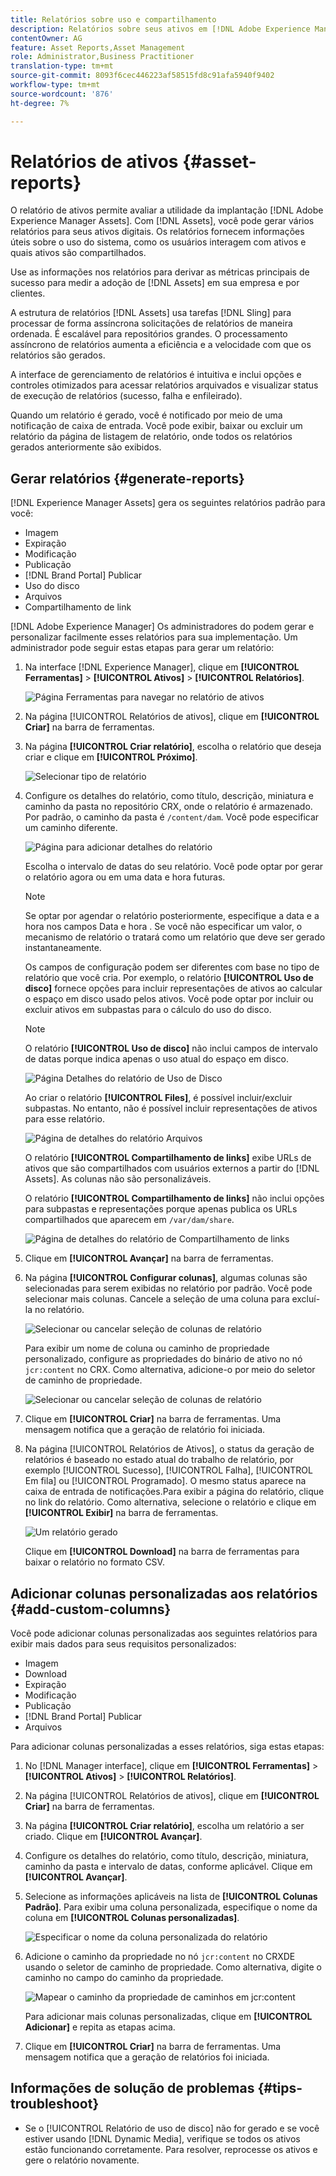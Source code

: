 ```yaml
---
title: Relatórios sobre uso e compartilhamento
description: Relatórios sobre seus ativos em [!DNL Adobe Experience Manager Assets] que ajudam a entender o uso, a atividade e o compartilhamento dos ativos digitais.
contentOwner: AG
feature: Asset Reports,Asset Management
role: Administrator,Business Practitioner
translation-type: tm+mt
source-git-commit: 8093f6cec446223af58515fd8c91afa5940f9402
workflow-type: tm+mt
source-wordcount: '876'
ht-degree: 7%

---
```



# Relatórios de ativos {#asset-reports}

O relatório de ativos permite avaliar a utilidade da implantação [!DNL Adobe Experience Manager Assets]. Com [!DNL Assets], você pode gerar vários relatórios para seus ativos digitais. Os relatórios fornecem informações úteis sobre o uso do sistema, como os usuários interagem com ativos e quais ativos são <!-- downloaded and --> compartilhados.

Use as informações nos relatórios para derivar as métricas principais de sucesso para medir a adoção de [!DNL Assets] em sua empresa e por clientes.

A estrutura de relatórios [!DNL Assets] usa tarefas [!DNL Sling] para processar de forma assíncrona solicitações de relatórios de maneira ordenada. É escalável para repositórios grandes. O processamento assíncrono de relatórios aumenta a eficiência e a velocidade com que os relatórios são gerados.

A interface de gerenciamento de relatórios é intuitiva e inclui opções e controles otimizados para acessar relatórios arquivados e visualizar status de execução de relatórios (sucesso, falha e enfileirado).

Quando um relatório é gerado, você é notificado por meio de <!-- through an email (optional) and --> uma notificação de caixa de entrada. Você pode exibir, baixar ou excluir um relatório da página de listagem de relatório, onde todos os relatórios gerados anteriormente são exibidos.

## Gerar relatórios {#generate-reports}

[!DNL Experience Manager Assets] gera os seguintes relatórios padrão para você:

* Imagem
* Expiração
* Modificação
* Publicação
* [!DNL Brand Portal] Publicar
* Uso do disco
* Arquivos
* Compartilhamento de link

<!-- Removed download report.
* Upload
* Download
* Expiration
* Modification
* Publish
* [!DNL Brand Portal] publish
* Disk Usage
* Files
* Link Share
-->

[!DNL Adobe Experience Manager] Os administradores do podem gerar e personalizar facilmente esses relatórios para sua implementação. Um administrador pode seguir estas etapas para gerar um relatório:

1. Na interface [!DNL Experience Manager], clique em **[!UICONTROL Ferramentas]** > **[!UICONTROL Ativos]** > **[!UICONTROL Relatórios]**.

   ![Página Ferramentas para navegar no relatório de ativos](assets/navigation.png)

1. Na página [!UICONTROL Relatórios de ativos], clique em **[!UICONTROL Criar]** na barra de ferramentas.
1. Na página **[!UICONTROL Criar relatório]**, escolha o relatório que deseja criar e clique em **[!UICONTROL Próximo]**.

   ![Selecionar tipo de relatório](assets/choose_report.png)

1. Configure os detalhes do relatório, como título, descrição, miniatura e caminho da pasta no repositório CRX, onde o relatório é armazenado. Por padrão, o caminho da pasta é `/content/dam`. Você pode especificar um caminho diferente.

   ![Página para adicionar detalhes do relatório](assets/report_configuration.png)

   Escolha o intervalo de datas do seu relatório. Você pode optar por gerar o relatório agora ou em uma data e hora futuras.

   >[!NOTE]
   >
   >Se optar por agendar o relatório posteriormente, especifique a data e a hora nos campos Data e hora . Se você não especificar um valor, o mecanismo de relatório o tratará como um relatório que deve ser gerado instantaneamente.

   Os campos de configuração podem ser diferentes com base no tipo de relatório que você cria. Por exemplo, o relatório **[!UICONTROL Uso de disco]** fornece opções para incluir representações de ativos ao calcular o espaço em disco usado pelos ativos. Você pode optar por incluir ou excluir ativos em subpastas para o cálculo do uso do disco.

   >[!NOTE]
   >
   >O relatório **[!UICONTROL Uso de disco]** não inclui campos de intervalo de datas porque indica apenas o uso atual do espaço em disco.

   ![Página Detalhes do relatório de Uso de Disco](assets/disk_usage_configuration.png)

   Ao criar o relatório **[!UICONTROL Files]**, é possível incluir/excluir subpastas. No entanto, não é possível incluir representações de ativos para esse relatório.

   ![Página de detalhes do relatório Arquivos](assets/files_report.png)

   O relatório **[!UICONTROL Compartilhamento de links]** exibe URLs de ativos que são compartilhados com usuários externos a partir do [!DNL Assets]. <!-- It includes email ids of the user who shared the assets, emails ids of users with which the assets are shared, share date, and expiration date for the link. --> As colunas não são personalizáveis.

   O relatório **[!UICONTROL Compartilhamento de links]** não inclui opções para subpastas e representações porque apenas publica os URLs compartilhados que aparecem em `/var/dam/share`.

   ![Página de detalhes do relatório de Compartilhamento de links](assets/link_share.png)

1. Clique em **[!UICONTROL Avançar]** na barra de ferramentas.

1. Na página **[!UICONTROL Configurar colunas]**, algumas colunas são selecionadas para serem exibidas no relatório por padrão. Você pode selecionar mais colunas. Cancele a seleção de uma coluna para excluí-la no relatório.

   ![Selecionar ou cancelar seleção de colunas de relatório](assets/configure_columns.png)

   Para exibir um nome de coluna ou caminho de propriedade personalizado, configure as propriedades do binário de ativo no nó `jcr:content` no CRX. Como alternativa, adicione-o por meio do seletor de caminho de propriedade.

   ![Selecionar ou cancelar seleção de colunas de relatório](assets/custom_columns.png)

1. Clique em **[!UICONTROL Criar]** na barra de ferramentas. Uma mensagem notifica que a geração de relatório foi iniciada.
1. Na página [!UICONTROL Relatórios de Ativos], o status da geração de relatórios é baseado no estado atual do trabalho de relatório, por exemplo [!UICONTROL Sucesso], [!UICONTROL Falha], [!UICONTROL Em fila] ou [!UICONTROL Programado]. O mesmo status aparece na caixa de entrada de notificações.Para exibir a página do relatório, clique no link do relatório. Como alternativa, selecione o relatório e clique em **[!UICONTROL Exibir]** na barra de ferramentas.

   ![Um relatório gerado](assets/report_page.png)

   Clique em **[!UICONTROL Download]** na barra de ferramentas para baixar o relatório no formato CSV.

## Adicionar colunas personalizadas aos relatórios {#add-custom-columns}

Você pode adicionar colunas personalizadas aos seguintes relatórios para exibir mais dados para seus requisitos personalizados:

<!-- Remove download report.
* Upload
* Download
* Expiration
* Modification
* Publish
* [!DNL Brand Portal] publish
* Files
-->

* Imagem
* Download
* Expiração
* Modificação
* Publicação
* [!DNL Brand Portal] Publicar
* Arquivos

Para adicionar colunas personalizadas a esses relatórios, siga estas etapas:

1. No [!DNL Manager interface], clique em **[!UICONTROL Ferramentas]** > **[!UICONTROL Ativos]** > **[!UICONTROL Relatórios]**.
1. Na página [!UICONTROL Relatórios de ativos], clique em **[!UICONTROL Criar]** na barra de ferramentas.

1. Na página **[!UICONTROL Criar relatório]**, escolha um relatório a ser criado. Clique em **[!UICONTROL Avançar]**.

1. Configure os detalhes do relatório, como título, descrição, miniatura, caminho da pasta e intervalo de datas, conforme aplicável. Clique em **[!UICONTROL Avançar]**.

1. Selecione as informações aplicáveis na lista de **[!UICONTROL Colunas Padrão]**. Para exibir uma coluna personalizada, especifique o nome da coluna em **[!UICONTROL Colunas personalizadas]**.

   ![Especificar o nome da coluna personalizada do relatório](assets/custom_columns-1.png)

1. Adicione o caminho da propriedade no nó `jcr:content` no CRXDE usando o seletor de caminho de propriedade. Como alternativa, digite o caminho no campo do caminho da propriedade.

   ![Mapear o caminho da propriedade de caminhos em jcr:content](assets/property_picker.png)

   Para adicionar mais colunas personalizadas, clique em **[!UICONTROL Adicionar]** e repita as etapas acima.

1. Clique em **[!UICONTROL Criar]** na barra de ferramentas. Uma mensagem notifica que a geração de relatórios foi iniciada.

<!-- TBD: How to configure purge now? Is it using OSGi configurations?

## Configure purging service {#configure-purging-service}

To remove reports that you no longer require, configure the DAM Report Purge service from the web console to purge existing reports based on their quantity and age.

1. Access the web console (configuration manager) from `https://[aem_server]:[port]/system/console/configMgr`.
1. Open the **[!UICONTROL DAM Report Purge Service]** configuration.
1. Specify the frequency (time interval) for the purging service in the `scheduler.expression.name` field. You can also configure the age and the quantity threshold for reports.
1. Save the changes.
-->

## Informações de solução de problemas {#tips-troubleshoot}

* Se o [!UICONTROL Relatório de uso de disco] não for gerado e se você estiver usando [!DNL Dynamic Media], verifique se todos os ativos estão funcionando corretamente. Para resolver, reprocesse os ativos e gere o relatório novamente.

<!-- These notes were present in generate report section above. Removing commented text from in between the instructions to preserve the numbering of the ordered list.

TBD: How do enable this in CS now? Is it done using some OSGi config now?
   >[!NOTE]
   >
   >Before you can generate an **[!UICONTROL Asset Downloaded]** report, ensure that the Asset Download service is enabled. From the web console (`https://[aem_server]:[port]/system/console/configMgr`), open the **[!UICONTROL Day CQ DAM Event Recorder]** configuration, and select the **[!UICONTROL Asset Downloaded (DOWNLOADED)]** option in Event Types if not already selected.
-->

<!-- Removed download report.
   >[!NOTE]
   >
   >By default, the Content Fragments and link shares are included in the asset [!UICONTROL Download] report. Select the appropriate option to create a report of link shares or to exclude Content Fragments from the download report.

   >[!NOTE]
   >
   >The [!UICONTROL Download] report displays details of only those assets which are downloaded after selecting individually or are downloaded using Quick Action. However, it does not include the details of the assets that are inside a downloaded folder.
-->
